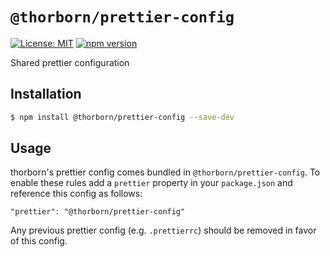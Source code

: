 # `@thorborn/prettier-config`

[![License: MIT](https://img.shields.io/badge/License-MIT-green.svg)](../../LICENSE.md) [![npm version](https://badge.fury.io/js/@thorborn%2Fprettier-config.svg)](https://badge.fury.io/js/@thorborn%2Fprettier-config)

Shared prettier configuration

## Installation

```bash
$ npm install @thorborn/prettier-config --save-dev
```

## Usage

thorborn's prettier config comes bundled in `@thorborn/prettier-config`. To enable these rules add a `prettier` property in your `package.json` and reference this config as follows:

```
"prettier": "@thorborn/prettier-config"
```

Any previous prettier config (e.g. `.prettierrc`) should be removed in favor of this config.
